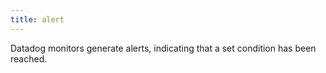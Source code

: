 ```yaml
---
title: alert
---
```

Datadog monitors generate alerts, indicating that a set condition has been reached. 